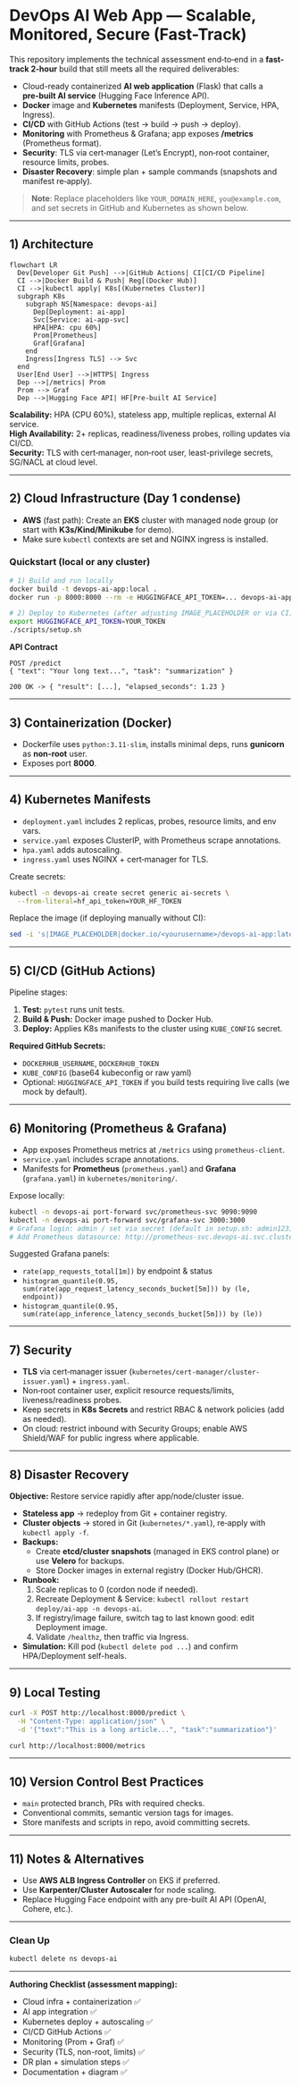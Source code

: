 # DevOps AI Web App — Scalable, Monitored, Secure (Fast-Track)

This repository implements the technical assessment end‑to‑end in a **fast-track 2‑hour** build that still meets all the required deliverables:

- Cloud-ready containerized **AI web application** (Flask) that calls a **pre‑built AI service** (Hugging Face Inference API).
- **Docker** image and **Kubernetes** manifests (Deployment, Service, HPA, Ingress).
- **CI/CD** with GitHub Actions (test → build → push → deploy).
- **Monitoring** with Prometheus & Grafana; app exposes **/metrics** (Prometheus format).
- **Security**: TLS via cert‑manager (Let’s Encrypt), non‑root container, resource limits, probes.
- **Disaster Recovery**: simple plan + sample commands (snapshots and manifest re‑apply).

> **Note**: Replace placeholders like `YOUR_DOMAIN_HERE`, `you@example.com`, and set secrets in GitHub and Kubernetes as shown below.

---

## 1) Architecture

```mermaid
flowchart LR
  Dev[Developer Git Push] -->|GitHub Actions| CI[CI/CD Pipeline]
  CI -->|Docker Build & Push| Reg[(Docker Hub)]
  CI -->|kubectl apply| K8s[(Kubernetes Cluster)]
  subgraph K8s
    subgraph NS[Namespace: devops-ai]
      Dep[Deployment: ai-app]
      Svc[Service: ai-app-svc]
      HPA[HPA: cpu 60%]
      Prom[Prometheus]
      Graf[Grafana]
    end
    Ingress[Ingress TLS] --> Svc
  end
  User[End User] -->|HTTPS| Ingress
  Dep -->|/metrics| Prom
  Prom --> Graf
  Dep -->|Hugging Face API| HF[Pre-built AI Service]
```

**Scalability:** HPA (CPU 60%), stateless app, multiple replicas, external AI service.  
**High Availability:** 2+ replicas, readiness/liveness probes, rolling updates via CI/CD.  
**Security:** TLS with cert‑manager, non‑root user, least-privilege secrets, SG/NACL at cloud level.  

---

## 2) Cloud Infrastructure (Day 1 condense)

- **AWS** (fast path): Create an **EKS** cluster with managed node group (or start with **K3s/Kind/Minikube** for demo).
- Make sure `kubectl` contexts are set and NGINX ingress is installed.

### Quickstart (local or any cluster)
```bash
# 1) Build and run locally
docker build -t devops-ai-app:local .
docker run -p 8000:8000 --rm -e HUGGINGFACE_API_TOKEN=... devops-ai-app:local

# 2) Deploy to Kubernetes (after adjusting IMAGE_PLACEHOLDER or via CI)
export HUGGINGFACE_API_TOKEN=YOUR_TOKEN
./scripts/setup.sh
```

**API Contract**
```
POST /predict
{ "text": "Your long text...", "task": "summarization" }

200 OK -> { "result": [...], "elapsed_seconds": 1.23 }
```

---

## 3) Containerization (Docker)

- Dockerfile uses `python:3.11-slim`, installs minimal deps, runs **gunicorn** as **non-root** user.
- Exposes port **8000**.

---

## 4) Kubernetes Manifests

- `deployment.yaml` includes 2 replicas, probes, resource limits, and env vars.
- `service.yaml` exposes ClusterIP, with Prometheus scrape annotations.
- `hpa.yaml` adds autoscaling.
- `ingress.yaml` uses NGINX + cert‑manager for TLS.

Create secrets:
```bash
kubectl -n devops-ai create secret generic ai-secrets \
  --from-literal=hf_api_token=YOUR_HF_TOKEN
```

Replace the image (if deploying manually without CI):
```bash
sed -i 's|IMAGE_PLACEHOLDER|docker.io/<yourusername>/devops-ai-app:latest|g' kubernetes/deployment.yaml
```

---

## 5) CI/CD (GitHub Actions)

Pipeline stages:
1. **Test:** `pytest` runs unit tests.
2. **Build & Push:** Docker image pushed to Docker Hub.
3. **Deploy:** Applies K8s manifests to the cluster using `KUBE_CONFIG` secret.

**Required GitHub Secrets:**
- `DOCKERHUB_USERNAME`, `DOCKERHUB_TOKEN`
- `KUBE_CONFIG` (base64 kubeconfig or raw yaml)
- Optional: `HUGGINGFACE_API_TOKEN` if you build tests requiring live calls (we mock by default).

---

## 6) Monitoring (Prometheus & Grafana)

- App exposes Prometheus metrics at `/metrics` using `prometheus-client`.
- `service.yaml` includes scrape annotations.
- Manifests for **Prometheus** (`prometheus.yaml`) and **Grafana** (`grafana.yaml`) in `kubernetes/monitoring/`.

Expose locally:
```bash
kubectl -n devops-ai port-forward svc/prometheus-svc 9090:9090
kubectl -n devops-ai port-forward svc/grafana-svc 3000:3000
# Grafana login: admin / set via secret (default in setup.sh: admin123)
# Add Prometheus datasource: http://prometheus-svc.devops-ai.svc.cluster.local:9090
```

Suggested Grafana panels:
- `rate(app_requests_total[1m])` by endpoint & status
- `histogram_quantile(0.95, sum(rate(app_request_latency_seconds_bucket[5m])) by (le, endpoint))`
- `histogram_quantile(0.95, sum(rate(app_inference_latency_seconds_bucket[5m])) by (le))`

---

## 7) Security

- **TLS** via cert‑manager issuer (`kubernetes/cert-manager/cluster-issuer.yaml`) + `ingress.yaml`.
- Non‑root container user, explicit resource requests/limits, liveness/readiness probes.
- Keep secrets in **K8s Secrets** and restrict RBAC & network policies (add as needed).
- On cloud: restrict inbound with Security Groups; enable AWS Shield/WAF for public ingress where applicable.

---

## 8) Disaster Recovery

**Objective:** Restore service rapidly after app/node/cluster issue.

- **Stateless app** → redeploy from Git + container registry.
- **Cluster objects** → stored in Git (`kubernetes/*.yaml`), re‑apply with `kubectl apply -f`.
- **Backups:**
  - Create **etcd/cluster snapshots** (managed in EKS control plane) or use **Velero** for backups.
  - Store Docker images in external registry (Docker Hub/GHCR).
- **Runbook:**
  1. Scale replicas to 0 (cordon node if needed).
  2. Recreate Deployment & Service: `kubectl rollout restart deploy/ai-app -n devops-ai`.
  3. If registry/image failure, switch tag to last known good: edit Deployment image.
  4. Validate `/healthz`, then traffic via Ingress.
- **Simulation:** Kill pod (`kubectl delete pod ...`) and confirm HPA/Deployment self-heals.

---

## 9) Local Testing

```bash
curl -X POST http://localhost:8000/predict \
  -H "Content-Type: application/json" \
  -d '{"text":"This is a long article...", "task":"summarization"}'

curl http://localhost:8000/metrics
```

---

## 10) Version Control Best Practices

- `main` protected branch, PRs with required checks.
- Conventional commits, semantic version tags for images.
- Store manifests and scripts in repo, avoid committing secrets.

---

## 11) Notes & Alternatives

- Use **AWS ALB Ingress Controller** on EKS if preferred.
- Use **Karpenter/Cluster Autoscaler** for node scaling.
- Replace Hugging Face endpoint with any pre-built AI API (OpenAI, Cohere, etc.).

---

### Clean Up
```bash
kubectl delete ns devops-ai
```

---

**Authoring Checklist (assessment mapping):**
- Cloud infra + containerization ✅
- AI app integration ✅
- Kubernetes deploy + autoscaling ✅
- CI/CD GitHub Actions ✅
- Monitoring (Prom + Graf) ✅
- Security (TLS, non-root, limits) ✅
- DR plan + simulation steps ✅
- Documentation + diagram ✅
